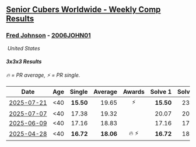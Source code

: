 <style>table {white-space: nowrap;}</style>
<link rel="stylesheet" type="text/css" href="/scw-comp/css/flags.css" />

## [Senior Cubers Worldwide - Weekly Comp Results](/scw-comp/results/)
### [Fred Johnson](README.md) - [2006JOHN01](https://www.worldcubeassociation.org/persons/2006JOHN01?event=333)

<i class="flag flag-US" />&nbsp;United States

#### 3x3x3 Results

<span style="white-space: nowrap;">🔥 = PR average</span>, <span style="white-space: nowrap;">⚡ = PR single</span>.

| Date | Age | Single | Average | Awards | Solve 1 | Solve 2 | Solve 3 | Solve 4 | Solve 5 | Video |
| :--: | :--: | --: | --: | :--: | --: | --: | --: | --: | --: | :-- |
| [2025-07-21](../../results/2025-07-21/333.md) | <40 | **15.50** | 19.65 | ⚡ | **15.50** | 23.33 | 17.33 | 21.96 | 19.67 | [Desktop](https://www.facebook.com/frederick.g.johnson/videos/602110896303937) / [Mobile](https://m.facebook.com/frederick.g.johnson/videos/602110896303937) |
| [2025-07-07](../../results/2025-07-07/333.md) | <40 | 17.38 | 19.32 |  | 20.07 | 20.44 | 18.50 | 17.38 | 19.40 | [Desktop](https://www.facebook.com/frederick.g.johnson/videos/2112965779199301) / [Mobile](https://m.facebook.com/frederick.g.johnson/videos/2112965779199301) |
| [2025-06-09](../../results/2025-06-09/333.md) | <40 | 17.16 | 18.83 |  | 17.16 | 17.67 | 21.35 | 19.72 | 19.11 | [Desktop](https://www.facebook.com/frederick.g.johnson/videos/1461741204840238) / [Mobile](https://m.facebook.com/frederick.g.johnson/videos/1461741204840238) |
| [2025-04-28](../../results/2025-04-28/333.md) | <40 | **16.72** | **18.06** | 🔥 ⚡ | **16.72** | 18.61 | 17.67 | 20.36 | 17.91 | [Desktop](https://www.facebook.com/frederick.g.johnson/videos/9813637075346276) / [Mobile](https://m.facebook.com/frederick.g.johnson/videos/9813637075346276) |


<!-- Global site tag (gtag.js) - Google Analytics -->
<script async src="https://www.googletagmanager.com/gtag/js?id=UA-86348435-3"></script>
<script>window.dataLayer = window.dataLayer || []; function gtag() {dataLayer.push(arguments);} gtag('js', new Date()); gtag('config', 'UA-86348435-3');</script>
